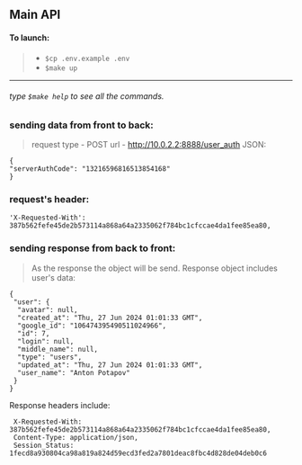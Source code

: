 ## Main API

#### To launch:
> - `$cp .env.example .env`
> - `$make up`

---
###### type `$make help` to see all the commands.

### sending data from front to back:
> request type - POST
> url - http://10.0.2.2:8888/user_auth
> JSON:
```
{
"serverAuthCode": "13216596816513854168"
}
```
### request's header:
```
'X-Requested-With': 387b562fefe45de2b573114a868a64a2335062f784bc1cfccae4da1fee85ea80,
```
### sending response from back to front:
> As the response the object will be send.
Response object includes user's data:
```
{
 "user": {
  "avatar": null,
  "created_at": "Thu, 27 Jun 2024 01:01:33 GMT",
  "google_id": "106474395490511024966",
  "id": 7,
  "login": null,
  "middle_name": null,
  "type": "users",
  "updated_at": "Thu, 27 Jun 2024 01:01:33 GMT",
  "user_name": "Anton Potapov"
 }
}
```
Response headers include:
```
 X-Requested-With: 387b562fefe45de2b573114a868a64a2335062f784bc1cfccae4da1fee85ea80,
 Content-Type: application/json,
 Session_Status: 1fecd8a930804ca98a819a824d59ecd3fed2a7801deac8fbc4d828de04deb0c6
```
